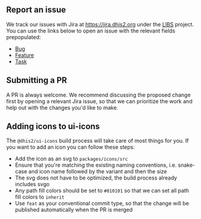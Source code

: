 ## Report an issue

We track our issues with Jira at https://jira.dhis2.org under the [LIBS](https://jira.dhis2.org/projects/LIBS) project. You can use the links below to open an issue with the relevant fields prepopulated:

-   [Bug](https://jira.dhis2.org/secure/CreateIssueDetails!init.jspa?pid=10700&issuetype=10006&components=11015)
-   [Feature](https://jira.dhis2.org/secure/CreateIssueDetails!init.jspa?pid=10700&issuetype=10300&components=11015)
-   [Task](https://jira.dhis2.org/secure/CreateIssueDetails!init.jspa?pid=10700&issuetype=10003&components=11015)

## Submitting a PR

A PR is always welcome. We recommend discussing the proposed change first by opening a relevant Jira issue, so that we can prioritize the work and help out with the changes you'd like to make.

## Adding icons to ui-icons

The `@dhis2/ui-icons` build process will take care of most things for you. If you want to add an icon you can follow these steps:

-   Add the icon as an svg to `packages/icons/src`
-   Ensure that you're matching the existing naming conventions, i.e. snake-case and icon name followed by the variant and then the size
-   The svg does not have to be optimized, the build process already includes svgo
-   Any path fill colors should be set to `#010101` so that we can set all path fill colors to `inherit`
-   Use `feat` as your conventional commit type, so that the change will be published automatically when the PR is merged
